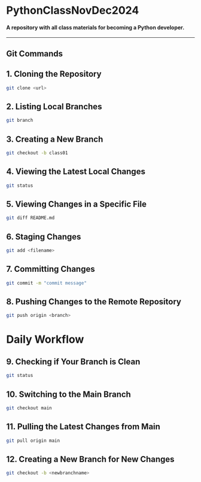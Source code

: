 # PythonClassNovDec2024
#### A repository with all class materials for becoming a Python developer.

---

## Git Commands

## 1. Cloning the Repository
```bash
git clone <url>
```
## 2. Listing Local Branches
```bash
git branch
```

## 3. Creating a New Branch
```bash
git checkout -b class01
```

## 4. Viewing the Latest Local Changes
```bash
git status
```

## 5. Viewing Changes in a Specific File
```bash
git diff README.md
```

## 6. Staging Changes
```bash
git add <filename>
```

## 7. Committing Changes
```bash
git commit -m "commit message"
```
 
## 8. Pushing Changes to the Remote Repository 
```bash
git push origin <branch>
```

# Daily Workflow
## 9. Checking if Your Branch is Clean
```bash
git status
```

## 10. Switching to the Main Branch
```bash
git checkout main
```

## 11. Pulling the Latest Changes from Main
```bash
git pull origin main
```

## 12. Creating a New Branch for New Changes
```bash
git checkout -b <newbranchname>
```


